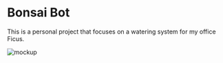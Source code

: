 # Bonsai Bot

This is a personal project that focuses on a watering system for my office Ficus.

![mockup](https://raw.githubusercontent.com/wurmmatthias/BonsaiBot/master/BonsaiBot/src/assets/pixel_mockup.png)
